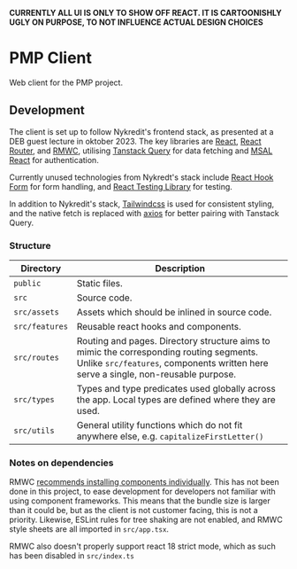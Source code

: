 **CURRENTLY ALL UI IS ONLY TO SHOW OFF REACT. IT IS CARTOONISHLY UGLY ON PURPOSE, TO NOT INFLUENCE ACTUAL DESIGN CHOICES**

# PMP Client

Web client for the PMP project.

## Development

The client is set up to follow Nykredit's frontend stack, as presented at a DEB guest lecture in oktober 2023. The key libraries are [React](https://react.dev/), [React Router](https://reactrouter.com/en/main), and [RMWC](https://rmwc.io/), utilising [Tanstack Query](https://tanstack.com/query/latest) for data fetching and [MSAL React](https://github.com/AzureAD/microsoft-authentication-library-for-js) for authentication.

Currently unused technologies from Nykredt's stack include [React Hook Form](https://react-hook-form.com/) for form handling, and [React Testing Library](https://testing-library.com/docs/react-testing-library/intro/) for testing.

In addition to Nykredit's stack, [Tailwindcss](https://tailwindcss.com/) is used for consistent styling, and the native fetch is replaced with [axios](https://axios-http.com/) for better pairing with Tanstack Query.

### Structure

| Directory      | Description                                                                                                                                                                      |
| -------------- | -------------------------------------------------------------------------------------------------------------------------------------------------------------------------------- |
| `public`       | Static files.                                                                                                                                                                    |
| `src`          | Source code.                                                                                                                                                                     |
| `src/assets  ` | Assets which should be inlined in source code.                                                                                                                                   |
| `src/features` | Reusable react hooks and components.                                                                                                                                             |
| `src/routes`   | Routing and pages. Directory structure aims to mimic the corresponding routing segments.<br>Unlike `src/features`, components written here serve a single, non-reusable purpose. |
| `src/types`    | Types and type predicates used globally across the app. Local types are defined where they are used.                                                                             |
| `src/utils`    | General utility functions which do not fit anywhere else, e.g. `capitalizeFirstLetter()`                                                                                         |

### Notes on dependencies

RMWC [recommends installing components individually](https://rmwc.io/installation). This has not been done in this project, to ease development for developers not familiar with using component frameworks. This means that the bundle size is larger than it could be, but as the client is not customer facing, this is not a priority. Likewise, ESLint rules for tree shaking are not enabled, and RMWC style sheets are all imported in `src/app.tsx`.

RMWC also doesn't properly support react 18 strict mode, which as such has been disabled in `src/index.ts`
